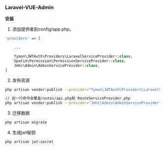 ### Laravel-VUE-Admin

**安装**
1. 添加提供者到config/app.php。
```php
'providers' => [

    ...

    Tymon\JWTAuth\Providers\LaravelServiceProvider::class,
    Spatie\Permission\PermissionServiceProvider::class,
    Jmhc\Admin\AdminServiceProvider::class,
]
```
2. 发布资源
```bash
php artisan vendor:publish --provider="Tymon\JWTAuth\Providers\LaravelServiceProvider"

// 这一行命令会覆盖routes/api.php和 RouteServiceProvider.php
php artisan vendor:publish --provider="Jmhc\Admin\AdminServiceProvider" --froce
```

3. 迁移数据
```bash
php artisan migrate
```

4. 生成jwt秘钥
```bash
php artisan jwt:secret
```
